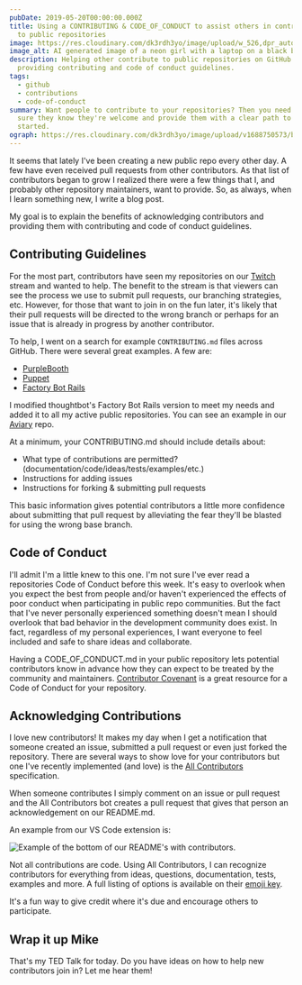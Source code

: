 ```yaml
---
pubDate: 2019-05-20T00:00:00.000Z
title: Using a CONTRIBUTING & CODE_OF_CONDUCT to assist others in contributing
  to public repositories
image: https://res.cloudinary.com/dk3rdh3yo/image/upload/w_526,dpr_auto,f_auto/v1688343901/blog/code-of-conduct-and-contributions-in-public-repositories/neon_Girl_with_a_laptop_on_black_background_eyr5v7.png
image_alt: AI generated image of a neon girl with a laptop on a black background
description: Helping other contribute to public repositories on GitHub by
  providing contributing and code of conduct guidelines.
tags:
  - github
  - contributions
  - code-of-conduct
summary: Want people to contribute to your repositories? Then you need to make
  sure they know they're welcome and provide them with a clear path to get
  started.
ograph: https://res.cloudinary.com/dk3rdh3yo/image/upload/v1688750573/blog/code-of-conduct-and-contributions-in-public-repositories/ograph.png
---
```


It seems that lately I've been creating a new public repo every other day. A few
have even received pull requests from other contributors. As that list of contributors
began to grow I realized there were a few things that I, and probably other repository
maintainers, want to provide. So, as always, when I learn something new, I write a
blog post.

My goal is to explain the benefits of acknowledging contributors and providing them
with contributing and code of conduct guidelines.

<!--more-->

## Contributing Guidelines

For the most part, contributors have seen my repositories on our [Twitch][twitch] stream
and wanted to help. The benefit to the stream is that viewers can see the process we use
to submit pull requests, our branching strategies, etc. However, for those that want to
join in on the fun later, it's likely that their pull requests will be directed to the
wrong branch or perhaps for an issue that is already in progress by another contributor.

To help, I went on a search for example `CONTRIBUTING.md` files across GitHub. There
were several great examples. A few are:

- [PurpleBooth](https://gist.github.com/PurpleBooth/b24679402957c63ec426)
- [Puppet](https://github.com/puppetlabs/puppet/blob/master/CONTRIBUTING.md)
- [Factory Bot Rails](https://github.com/thoughtbot/factory_bot_rails/blob/master/CONTRIBUTING.md)

I modified thoughtbot's Factory Bot Rails version to meet my needs and added it to all my
active public repositories. You can see an example in our
[Aviary](https://github.com/MichaelJolley/aviary/blob/master/CONTRIBUTING.md) repo.

At a minimum, your CONTRIBUTING.md should include details about:

- What type of contributions are permitted? (documentation/code/ideas/tests/examples/etc.)
- Instructions for adding issues
- Instructions for forking & submitting pull requests

This basic information gives potential contributors a little more confidence about
submitting that pull request by alleviating the fear they'll be blasted for using the
wrong base branch.

## Code of Conduct

I'll admit I'm a little knew to this one. I'm not sure I've ever read a repositories Code of
Conduct before this week. It's easy to overlook when you expect the best from people and/or
haven't experienced the effects of poor conduct when participating in public repo communities.
But the fact that I've never personally experienced something doesn't mean I should overlook
that bad behavior in the development community does exist. In fact, regardless of
my personal experiences, I want everyone to feel included and safe to share ideas and collaborate.

Having a CODE_OF_CONDUCT.md in your public repository lets potential contributors know in
advance how they can expect to be treated by the community and maintainers.
[Contributor Covenant](https://www.contributor-covenant.org/) is a great resource for a Code
of Conduct for your repository.

## Acknowledging Contributions

I love new contributors! It makes my day when I get a notification that someone created an
issue, submitted a pull request or even just forked the repository. There are several ways to
show love for your contributors but one I've recently implemented (and love) is the
[All Contributors](https://allcontributors.org/) specification.

When someone contributes I simply comment on an issue or pull request and the
All Contributors bot creates a pull request that gives that person an acknowledgement
on our README.md.

An example from our VS Code extension is:

![Example of the bottom of our README's with contributors.](https://res.cloudinary.com/dk3rdh3yo/image/upload/v1650137023/blog/code-of-conduct-and-contributions-in-public-repositories/58047645-3cb89880-7b0e-11e9-8270-7fd116460102_ve78fr.jpg)

Not all contributions are code. Using All Contributors, I can recognize contributors for everything from ideas, questions, documentation, tests, examples and more. A full listing of options is available on their [emoji key](https://allcontributors.org/docs/en/emoji-key).

It's a fun way to give credit where it's due and encourage others to participate.

## Wrap it up Mike

That's my TED Talk for today. Do you have ideas on how to help new contributors join in? Let me hear them!

[twitch]: https://twitch.tv/BaldBeardedBuilder
